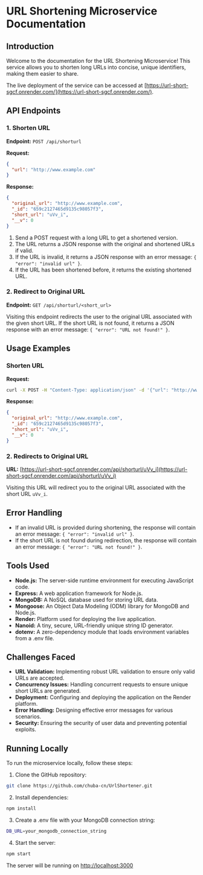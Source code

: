 # URL Shortening Microservice Documentation

## Introduction

Welcome to the documentation for the URL Shortening Microservice! This service allows you to shorten long URLs into concise, unique identifiers, making them easier to share.

The live deployment of the service can be accessed at [https://url-short-sgcf.onrender.com/](https://url-short-sgcf.onrender.com/).

## API Endpoints

### 1. Shorten URL

**Endpoint:** `POST /api/shorturl`

**Request:**

```json
{
  "url": "http://www.example.com"
}
```

**Response:**

```json
{
  "original_url": "http://www.example.com",
  "_id": "659c2127465d9135c98057f3",
  "short_url": "uVv_i",
  "__v": 0
}

```

1. Send a POST request with a long URL to get a shortened version.
2. The URL returns a JSON response with the original and shortened URLs if valid.
3. If the URL is invalid, it returns a JSON response with an error message: `{ "error": "invalid url" }`.
4. If the URL has been shortened before, it returns the existing shortened URL.

### 2. Redirect to Original URL

**Endpoint:** `GET /api/shorturl/<short_url>`

Visiting this endpoint redirects the user to the original URL associated with the given short URL.
If the short URL is not found, it returns a JSON response with an error message: `{ "error": "URL not found!" }`.

## Usage Examples

### Shorten URL

**Request:**

``` bash
curl -X POST -H "Content-Type: application/json" -d '{"url": "http://www.example.com"}' https://url-short-sgcf.onrender.com/api/shorturl
```

**Response:**

```json
{
  "original_url": "http://www.example.com",
  "_id": "659c2127465d9135c98057f3",
  "short_url": "uVv_i",
  "__v": 0
}

```

### 2. Redirects to Original URL

**URL:**
[https://url-short-sgcf.onrender.com/api/shorturl/uVv_i](https://url-short-sgcf.onrender.com/api/shorturl/uVv_i)

Visiting this URL will redirect you to the original URL associated with the short URL `uVv_i`.

## Error Handling

- If an invalid URL is provided during shortening, the response will contain an error message: `{ "error": "invalid url" }`.
- If the short URL is not found during redirection, the response will contain an error message: `{ "error": "URL not found!" }`.

## Tools Used

- **Node.js:** The server-side runtime environment for executing JavaScript code.
- **Express:** A web application framework for Node.js.
- **MongoDB:** A NoSQL database used for storing URL data.
- **Mongoose:** An Object Data Modeling (ODM) library for MongoDB and Node.js.
- **Render:** Platform used for deploying the live application.
- **Nanoid:** A tiny, secure, URL-friendly unique string ID generator.
- **dotenv:** A zero-dependency module that loads environment variables from a .env file.

## Challenges Faced

- **URL Validation:** Implementing robust URL validation to ensure only valid URLs are accepted.
- **Concurrency Issues:** Handling concurrent requests to ensure unique short URLs are generated.
- **Deployment:** Configuring and deploying the application on the Render platform.
- **Error Handling:** Designing effective error messages for various scenarios.
- **Security:** Ensuring the security of user data and preventing potential exploits.

## Running Locally

To run the microservice locally, follow these steps:

1. Clone the GitHub repository:

```bash
git clone https://github.com/chuba-cn/UrlShortener.git
```

2. Install dependencies:

``` bash
npm install
```

3. Create a .env file with your MongoDB connection string:

```bash
DB_URL=your_mongodb_connection_string
```

4. Start the server: 

```bash
npm start
```

The server will be running on <http://localhost:3000>
